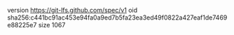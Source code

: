 version https://git-lfs.github.com/spec/v1
oid sha256:c441bc91ac453e94fa0a9ed7b5fa23ea3ed49f0822a427eaf1de7469e88225e7
size 1067
